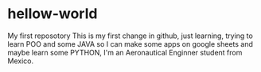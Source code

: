# hellow-world
My first reposotory
This is my first change in github, just learning, trying to learn POO and some JAVA so I can make some apps on google sheets and maybe learn some PYTHON, I'm an Aeronautical Enginner student from Mexico.
